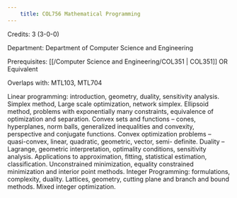 ```yaml
---
    title: COL756 Mathematical Programming
---
```

Credits: 3 (3-0-0)

Department: Department of Computer Science and Engineering

Prerequisites: [[/Computer Science and Engineering/COL351 | COL351]] OR Equivalent

Overlaps with: MTL103, MTL704

Linear programming: introduction, geometry, duality, sensitivity analysis. Simplex method, Large scale optimization, network simplex. Ellipsoid method, problems with exponentially many constraints, equivalence of optimization and separation. Convex sets and functions – cones, hyperplanes, norm balls, generalized inequalities and convexity, perspective and conjugate functions. Convex optimization problems – quasi-convex, linear, quadratic, geometric, vector, semi- definite. Duality – Lagrange, geometric interpretation, optimality conditions, sensitivity analysis. Applications to approximation, fitting, statistical estimation, classification. Unconstrained minimization, equality constrained minimization and interior point methods. Integer Programming: formulations, complexity, duality. Lattices, geometry, cutting plane and branch and bound methods. Mixed integer optimization.